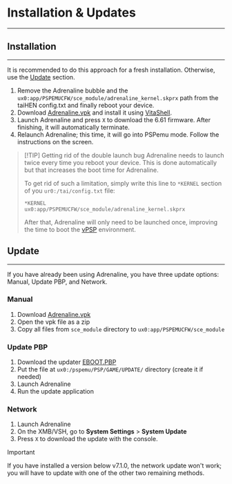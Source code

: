 # Installation & Updates
---

## Installation
---

It is recommended to do this approach for a fresh installation. Otherwise, use the [Update](#update) section.

1. Remove the Adrenaline bubble and the `ux0:app/PSPEMUCFW/sce_module/adrenaline_kernel.skprx` path from the taiHEN config.txt and finally reboot your device.
2. Download [Adrenaline.vpk](https://github.com/isage/Adrenaline/releases) and install it using [VitaShell](https://github.com/RealYoti/VitaShell/releases).
3. Launch Adrenaline and press `X` to download the 6.61 firmware. After finishing, it will automatically terminate.
4. Relaunch Adrenaline; this time, it will go into PSPemu mode. Follow the instructions on the screen.

> [!TIP] Getting rid of the double launch bug
> Adrenaline needs to launch twice every time you reboot your device. This is done automatically but that increases the boot time for Adrenaline.
>
> To get rid of such a limitation, simply write this line to `*KERNEL` section of you `ur0:/tai/config.txt` file:
>
> ```
> *KERNEL
> ux0:app/PSPEMUCFW/sce_module/adrenaline_kernel.skprx
> ```
>
> After that, Adrenaline will only need to be launched once, improving the time to boot the [vPSP](./XX-Glossary.md) environment.

## Update
---

If you have already been using Adrenaline, you have three update options: Manual, Update PBP, and Network.

### Manual

1. Download [Adrenaline.vpk](https://github.com/isage/Adrenaline/releases)
2. Open the vpk file as a zip
3. Copy all files from `sce_module` directory to `ux0:app/PSPEMUCFW/sce_module`

### Update PBP

1. Download the updater [EBOOT.PBP](http://adrenaline.sarcasticat.com/EBOOT.PBP)
2. Put the file at `ux0:/pspemu/PSP/GAME/UPDATE/` directory (create it if needed)
3. Launch Adrenaline
4. Run the update application

### Network

1. Launch Adrenaline
2. On the XMB/VSH, go to **System Settings** > **System Update**
3. Press `X` to download the update with the console.

> [!IMPORTANT]
> If you have installed a version below v7.1.0, the network update won't work; you will have to update with one of the other two remaining methods.
